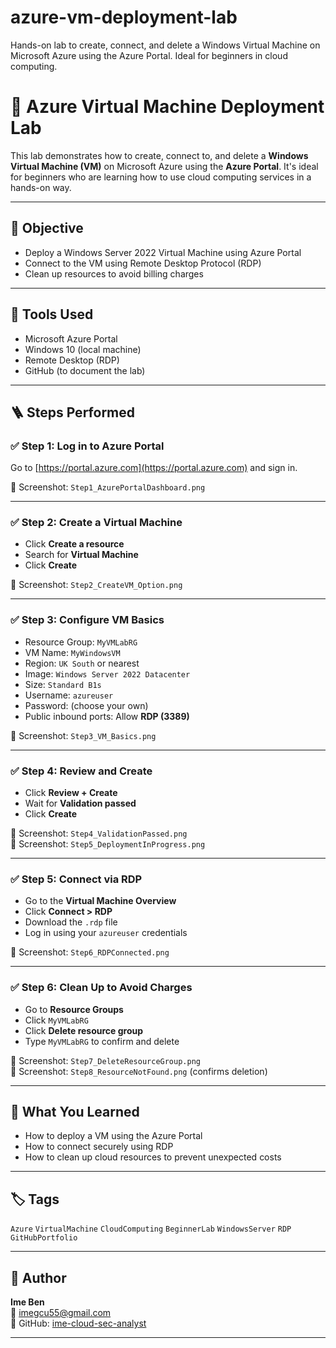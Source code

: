 # azure-vm-deployment-lab
Hands-on lab to create, connect, and delete a Windows Virtual Machine on Microsoft Azure using the Azure Portal. Ideal for beginners in cloud computing.
# 🚀 Azure Virtual Machine Deployment Lab

This lab demonstrates how to create, connect to, and delete a **Windows Virtual Machine (VM)** on Microsoft Azure using the **Azure Portal**. It's ideal for beginners who are learning how to use cloud computing services in a hands-on way.

---

## 🎯 Objective

- Deploy a Windows Server 2022 Virtual Machine using Azure Portal
- Connect to the VM using Remote Desktop Protocol (RDP)
- Clean up resources to avoid billing charges

---

## 🧰 Tools Used

- Microsoft Azure Portal
- Windows 10 (local machine)
- Remote Desktop (RDP)
- GitHub (to document the lab)

---

## 🪜 Steps Performed

### ✅ Step 1: Log in to Azure Portal
Go to [https://portal.azure.com](https://portal.azure.com) and sign in.

📸 Screenshot: `Step1_AzurePortalDashboard.png`

---

### ✅ Step 2: Create a Virtual Machine
- Click **Create a resource**
- Search for **Virtual Machine**
- Click **Create**

📸 Screenshot: `Step2_CreateVM_Option.png`

---

### ✅ Step 3: Configure VM Basics
- Resource Group: `MyVMLabRG`
- VM Name: `MyWindowsVM`
- Region: `UK South` or nearest
- Image: `Windows Server 2022 Datacenter`
- Size: `Standard B1s`
- Username: `azureuser`
- Password: (choose your own)
- Public inbound ports: Allow **RDP (3389)**

📸 Screenshot: `Step3_VM_Basics.png`

---

### ✅ Step 4: Review and Create
- Click **Review + Create**
- Wait for **Validation passed**
- Click **Create**

📸 Screenshot: `Step4_ValidationPassed.png`  
📸 Screenshot: `Step5_DeploymentInProgress.png`

---

### ✅ Step 5: Connect via RDP
- Go to the **Virtual Machine Overview**
- Click **Connect > RDP**
- Download the `.rdp` file
- Log in using your `azureuser` credentials

📸 Screenshot: `Step6_RDPConnected.png`

---

### ✅ Step 6: Clean Up to Avoid Charges
- Go to **Resource Groups**
- Click `MyVMLabRG`
- Click **Delete resource group**
- Type `MyVMLabRG` to confirm and delete

📸 Screenshot: `Step7_DeleteResourceGroup.png`  
📸 Screenshot: `Step8_ResourceNotFound.png` (confirms deletion)

---

## 📘 What You Learned

- How to deploy a VM using the Azure Portal
- How to connect securely using RDP
- How to clean up cloud resources to prevent unexpected costs

---

## 🏷️ Tags

`Azure` `VirtualMachine` `CloudComputing` `BeginnerLab` `WindowsServer` `RDP` `GitHubPortfolio`

---

## 👤 Author

**Ime Ben**  
📧 imegcu55@gmail.com  
💼 GitHub: [ime-cloud-sec-analyst](https://github.com/ime-cloud-sec-analyst)

---


